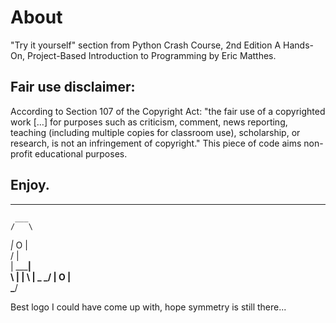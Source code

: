 # About

"Try it yourself" section from Python Crash Course, 2nd Edition A Hands-On, Project-Based Introduction to Programming by Eric Matthes.

## Fair use disclaimer:

According to Section 107 of the Copyright Act: 
"the fair use of a copyrighted work […] for purposes such as criticism, comment, news reporting, teaching (including multiple copies for classroom use), scholarship, or research, is not an infringement of copyright."
This piece of code aims non-profit educational purposes.
 
## Enjoy.
---
     ___	
    /   \
  _|_ O  |\
 /	 | \
|   _____|  \
 \  |       |
  \ |   _ _/
   \|  O | 	
    \___/

Best logo I could have come up with, hope symmetry is still there...